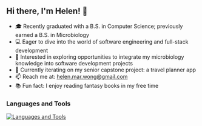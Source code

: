 ## Hi there, I'm Helen! 👋

* 🎓 Recently graduated with a B.S. in Computer Science; previously earned a B.S. in Microbiology
* 💻 Eager to dive into the world of software engineering and full-stack development
* 🔭 Interested in exploring opportunities to integrate my microbiology knowledge into software development projects
* 🌱 Currently iterating on my senior capstone project: a travel planner app
* 📫 Reach me at: helen.mar.wong@gmail.com
* 📚 Fun fact: I enjoy reading fantasy books in my free time

### Languages and Tools
[![Languages and Tools](https://skillicons.dev/icons?i=py,js,nodejs,express,react,html,css,mongodb,mysql,gcp,firebase,docker,postman,git,github,vscode)](https://skillicons.dev)

<!--
**helen-m-wong/helen-m-wong** is a ✨ _special_ ✨ repository because its `README.md` (this file) appears on your GitHub profile.

Here are some ideas to get you started:

-  I’m currently working on ...
- 🌱 I’m currently learning ...
- 👯 I’m looking to collaborate on ...
- 🤔 I’m looking for help with ...
- 💬 Ask me about ...
- 📫 How to reach me: ...
- 😄 Pronouns: ...
- ⚡ Fun fact: ...
-->
